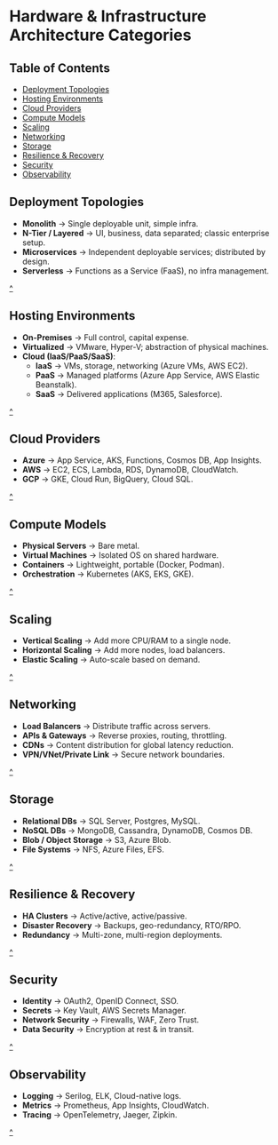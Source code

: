 # Hardware & Infrastructure Architecture Categories

## Table of Contents
- [Deployment Topologies](#deployment-topologies)
- [Hosting Environments](#hosting-environments)
- [Cloud Providers](#cloud-providers)
- [Compute Models](#compute-models)
- [Scaling](#scaling)
- [Networking](#networking)
- [Storage](#storage)
- [Resilience & Recovery](#resilience--recovery)
- [Security](#security)
- [Observability](#observability)

## Deployment Topologies
- **Monolith** → Single deployable unit, simple infra.  
- **N-Tier / Layered** → UI, business, data separated; classic enterprise setup.  
- **Microservices** → Independent deployable services; distributed by design.  
- **Serverless** → Functions as a Service (FaaS), no infra management.  

[^](#hardware--infrastructure-architecture-categories)

## Hosting Environments
- **On-Premises** → Full control, capital expense.  
- **Virtualized** → VMware, Hyper-V; abstraction of physical machines.  
- **Cloud (IaaS/PaaS/SaaS)**:  
  - **IaaS** → VMs, storage, networking (Azure VMs, AWS EC2).  
  - **PaaS** → Managed platforms (Azure App Service, AWS Elastic Beanstalk).  
  - **SaaS** → Delivered applications (M365, Salesforce).  

[^](#hardware--infrastructure-architecture-categories)

## Cloud Providers
- **Azure** → App Service, AKS, Functions, Cosmos DB, App Insights.  
- **AWS** → EC2, ECS, Lambda, RDS, DynamoDB, CloudWatch.  
- **GCP** → GKE, Cloud Run, BigQuery, Cloud SQL.  

[^](#hardware--infrastructure-architecture-categories)

## Compute Models
- **Physical Servers** → Bare metal.  
- **Virtual Machines** → Isolated OS on shared hardware.  
- **Containers** → Lightweight, portable (Docker, Podman).  
- **Orchestration** → Kubernetes (AKS, EKS, GKE).  

[^](#hardware--infrastructure-architecture-categories)

## Scaling
- **Vertical Scaling** → Add more CPU/RAM to a single node.  
- **Horizontal Scaling** → Add more nodes, load balancers.  
- **Elastic Scaling** → Auto-scale based on demand.  

[^](#hardware--infrastructure-architecture-categories)

## Networking
- **Load Balancers** → Distribute traffic across servers.  
- **APIs & Gateways** → Reverse proxies, routing, throttling.  
- **CDNs** → Content distribution for global latency reduction.  
- **VPN/VNet/Private Link** → Secure network boundaries.  

[^](#hardware--infrastructure-architecture-categories)

## Storage
- **Relational DBs** → SQL Server, Postgres, MySQL.  
- **NoSQL DBs** → MongoDB, Cassandra, DynamoDB, Cosmos DB.  
- **Blob / Object Storage** → S3, Azure Blob.  
- **File Systems** → NFS, Azure Files, EFS.  

[^](#hardware--infrastructure-architecture-categories)

## Resilience & Recovery
- **HA Clusters** → Active/active, active/passive.  
- **Disaster Recovery** → Backups, geo-redundancy, RTO/RPO.  
- **Redundancy** → Multi-zone, multi-region deployments.  

[^](#hardware--infrastructure-architecture-categories)

## Security
- **Identity** → OAuth2, OpenID Connect, SSO.  
- **Secrets** → Key Vault, AWS Secrets Manager.  
- **Network Security** → Firewalls, WAF, Zero Trust.  
- **Data Security** → Encryption at rest & in transit.  

[^](#hardware--infrastructure-architecture-categories)

## Observability
- **Logging** → Serilog, ELK, Cloud-native logs.  
- **Metrics** → Prometheus, App Insights, CloudWatch.  
- **Tracing** → OpenTelemetry, Jaeger, Zipkin.  

[^](#hardware--infrastructure-architecture-categories)
